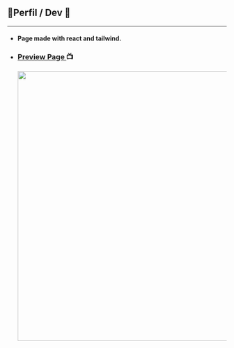 ## :bust_in_silhouette:Perfil / Dev :bust_in_silhouette:
 ______________________________________________________________________________________________________________________________________

- #### Page made with react and tailwind.

- ### [ Preview Page ](https://matias-d.github.io/perfil-dev/) :tv:
  <img  src="https://i.postimg.cc/25hvtVSL/Medium-Screen-1360x768.png" width = 620 heigth = 200>

